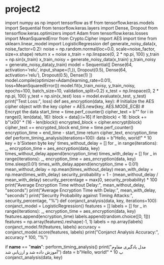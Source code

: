 # project2
import numpy as np
import tensorflow as tf
from tensorflow.keras.models import Sequential
from tensorflow.keras.layers import Dense, Dropout
from tensorflow.keras.optimizers import Adam
from tensorflow.keras.losses import MeanSquaredError
from Crypto.Cipher import AES
import time
from sklearn.linear_model import LogisticRegression
def generate_noisy_data(x, noise_factor=0.2):
    noise = np.random.normal(loc=0.0, scale=noise_factor, size=x.shape)
    return x + noise
x_train = np.linspace(0, 2 * np.pi, 100)
y_train = np.sin(x_train)
x_train_noisy = generate_noisy_data(x_train)
y_train_noisy = generate_noisy_data(y_train)
model = Sequential([
    Dense(64, activation='relu', input_shape=(1,)),
    Dropout(0.5),
    Dense(64, activation='relu'),
    Dropout(0.5),
    Dense(1)
])
model.compile(optimizer=Adam(learning_rate=0.01), loss=MeanSquaredError())
model.fit(x_train_noisy, y_train_noisy, epochs=100, batch_size=10, validation_split=0.2)
x_test = np.linspace(0, 2 * np.pi, 100)
y_test = np.sin(x_test)
loss = model.evaluate(x_test, y_test)
print("Test Loss:", loss)
def aes_encryption(data, key):
    # Initialize the AES cipher object with the key
    cipher = AES.new(key, AES.MODE_ECB)
    # Encrypt the data
    start_time = time.perf_counter()
    cipher_text = b""
    for i in range(0, len(data), 16):
        block = data[i:i+16]
        if len(block) < 16:
            block += b"\x00" * (16 - len(block))
        encrypted_block = cipher.encrypt(block)
        cipher_text += encrypted_block
    end_time = time.perf_counter()
    encryption_time = end_time - start_time
    return cipher_text, encryption_time
def perform_timing_analysis(iterations=100):
    data = b"Hello, world!" * 10
    key = b'Sixteen byte key'
    times_without_delay = []
    for _ in range(iterations):
        _, encryption_time = aes_encryption(data, key)
        times_without_delay.append(encryption_time)
    times_with_delay = []
    for _ in range(iterations):
        _, encryption_time = aes_encryption(data, key)
        time.sleep(0.01) 
        times_with_delay.append(encryption_time + 0.01)
    mean_without_delay = np.mean(times_without_delay)
    mean_with_delay = np.mean(times_with_delay)
    security_probability = 1 - (mean_without_delay / mean_with_delay)
    security_percentage = max(0, security_probability) * 100
    print("Average Encryption Time without Delay:", mean_without_delay, "seconds")
    print("Average Encryption Time with Delay:", mean_with_delay, "seconds")
    print("Security Probability against Timing Attacks:", security_percentage, "%")
def conjanct_analysis(data, key, iterations=100):
    conjanct_model = LogisticRegression()
    features = []
    labels = []
    for _ in range(iterations):
        _, encryption_time = aes_encryption(data, key)
        features.append(encryption_time)
        labels.append(random.choice([0, 1]))  
    features = np.array(features).reshape(-1, 1)
    labels = np.array(labels)
    conjanct_model.fit(features, labels)
    accuracy = conjanct_model.score(features, labels)
    print("Conjanct Analysis Accuracy:", accuracy * 100, "%")

if __name__ == "__main__":
    perform_timing_analysis()
    print("مدل یادگیری مقاوم آموزش داده شد و ارزیابی شد")    data = b"Hello, world!" * 10  پ
    conjanct_analysis(data, key)
